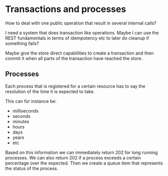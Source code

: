 # Transactions and processes

How to deal with one public operation that result in several internal calls?

I need a system that does transaction like operations. Maybe I can use the REST fundamentals in terms of idempotency etc to later do cleanup if something fails?

Maybe give the store direct capabilities to create a transaction and then commit it when all parts of the transaction have reached the store.


## Processes

Each process that is registered for a certain resource has to say the resolution of the time it is expected to take. 

This can for instance be:


- milliseconds
- seconds
- minutes
- hours
- days
- years
- etc

Based on this information we can immediately return 202 for long running processes. We can also return 202 if a process exceeds a certain percentage over the expected. Then we create a queue item that represents the status of the process.

